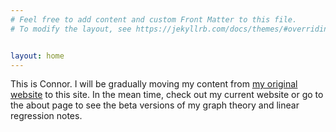 ```yaml
---
# Feel free to add content and custom Front Matter to this file.
# To modify the layout, see https://jekyllrb.com/docs/themes/#overriding-theme-defaults


layout: home
---
```

This is Connor. I will be gradually moving my content from [my original website](https://www.czsding.com/) to this site. In the mean time, check out my current website or go to the about page to see the beta versions of my graph theory and linear regression notes. 